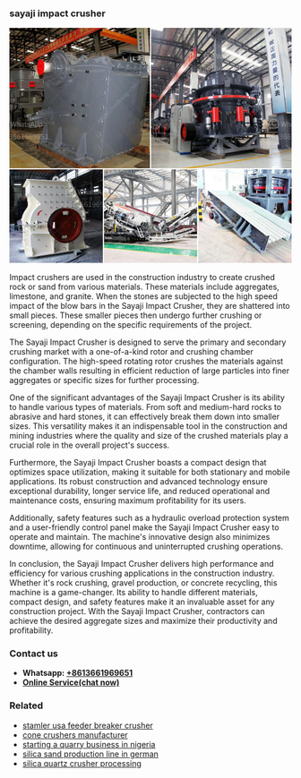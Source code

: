 <h3>sayaji impact crusher</h3><img src='1708587313.jpg' alt=''><p>Impact crushers are used in the construction industry to create crushed rock or sand from various materials. These materials include aggregates, limestone, and granite. When the stones are subjected to the high speed impact of the blow bars in the Sayaji Impact Crusher, they are shattered into small pieces. These smaller pieces then undergo further crushing or screening, depending on the specific requirements of the project.</p><p>The Sayaji Impact Crusher is designed to serve the primary and secondary crushing market with a one-of-a-kind rotor and crushing chamber configuration. The high-speed rotating rotor crushes the materials against the chamber walls resulting in efficient reduction of large particles into finer aggregates or specific sizes for further processing. </p><p>One of the significant advantages of the Sayaji Impact Crusher is its ability to handle various types of materials. From soft and medium-hard rocks to abrasive and hard stones, it can effectively break them down into smaller sizes. This versatility makes it an indispensable tool in the construction and mining industries where the quality and size of the crushed materials play a crucial role in the overall project's success. </p><p>Furthermore, the Sayaji Impact Crusher boasts a compact design that optimizes space utilization, making it suitable for both stationary and mobile applications. Its robust construction and advanced technology ensure exceptional durability, longer service life, and reduced operational and maintenance costs, ensuring maximum profitability for its users.</p><p>Additionally, safety features such as a hydraulic overload protection system and a user-friendly control panel make the Sayaji Impact Crusher easy to operate and maintain. The machine's innovative design also minimizes downtime, allowing for continuous and uninterrupted crushing operations.</p><p>In conclusion, the Sayaji Impact Crusher delivers high performance and efficiency for various crushing applications in the construction industry. Whether it's rock crushing, gravel production, or concrete recycling, this machine is a game-changer. Its ability to handle different materials, compact design, and safety features make it an invaluable asset for any construction project. With the Sayaji Impact Crusher, contractors can achieve the desired aggregate sizes and maximize their productivity and profitability.</p><h3>Contact us</h3><ul><li><strong>Whatsapp:&nbsp;<a href="https://wa.me/8613661969651">+8613661969651</a></strong></li><li><a href="https://swt.shibang-china.com/?git&amp;zhl&amp;sayaji impact crusher"><strong>Online Service(chat now)</strong></a></li></ul><h3>Related</h3><ul><li><a href='stamler usa feeder breaker crusher.md'>stamler usa feeder breaker crusher</a></li><li><a href='cone crushers manufacturer.md'>cone crushers manufacturer</a></li><li><a href='starting a quarry business in nigeria.md'>starting a quarry business in nigeria</a></li><li><a href='silica sand production line in german.md'>silica sand production line in german</a></li><li><a href='silica quartz crusher processing.md'>silica quartz crusher processing</a></li></ul>